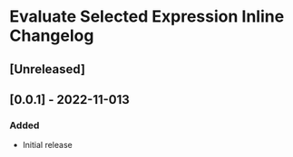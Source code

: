 # Evaluate Selected Expression Inline Changelog

## [Unreleased]

## [0.0.1] - 2022-11-013
### Added
- Initial release
